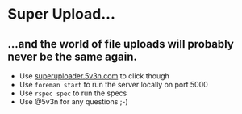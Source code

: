 # Super Upload...

## ...and the world of file uploads will probably never be the same again.

- Use [superuploader.5v3n.com](http://superuploader.5v3n.com) to click though
- Use `foreman start` to run the server locally on port 5000
- Use `rspec spec` to run the specs
- Use @5v3n for any questions ;-)